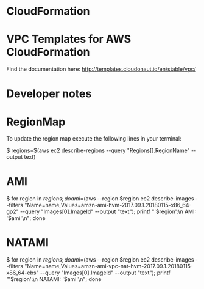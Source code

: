 # CloudFormation

# VPC Templates for AWS CloudFormation
Find the documentation here: http://templates.cloudonaut.io/en/stable/vpc/

# Developer notes
# RegionMap
To update the region map execute the following lines in your terminal:

$ regions=$(aws ec2 describe-regions --query "Regions[].RegionName" --output text)
# AMI
$ for region in $regions; do ami=$(aws --region $region ec2 describe-images --filters "Name=name,Values=amzn-ami-hvm-2017.09.1.20180115-x86_64-gp2" --query "Images[0].ImageId" --output "text"); printf "'$region':\n  AMI: '$ami'\n"; done
# NATAMI
$ for region in $regions; do ami=$(aws --region $region ec2 describe-images --filters "Name=name,Values=amzn-ami-vpc-nat-hvm-2017.09.1.20180115-x86_64-ebs" --query "Images[0].ImageId" --output "text"); printf "'$region':\n  NATAMI: '$ami'\n"; done

